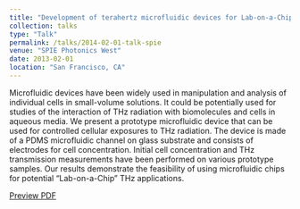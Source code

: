 ```yaml
---
title: "Development of terahertz microfluidic devices for Lab-on-a-Chip applications"
collection: talks
type: "Talk"
permalink: /talks/2014-02-01-talk-spie
venue: "SPIE Photonics West"
date: 2013-02-01
location: "San Francisco, CA"
---
```

Microfluidic devices have been widely used in manipulation and analysis of individual cells in small-volume solutions. It could be potentially used for studies of the interaction of THz radiation with biomolecules and cells in aqueous media. We present a prototype microfluidic device that can be used for controlled cellular exposures to THz radiation. The device is made of a PDMS microfluidic channel on glass substrate and consists of electrodes for cell concentration. Initial cell concentration and THz transmission measurements have been performed on various prototype samples. Our results demonstrate the feasibility of using microfluidic chips for potential “Lab-on-a-Chip” THz applications.

[Preview PDF](https://docs.google.com/viewer?url=https://dako2.github.io/files/TANG_SPIE2013_presentation.pdf)
